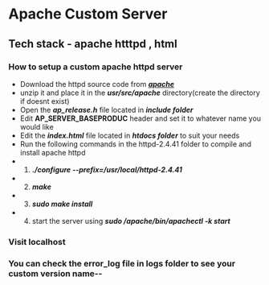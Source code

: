 # Apache Custom Server
## Tech stack - apache htttpd , html

### How to setup a custom apache httpd server

* Download the httpd source code from ***[apache](http://mirrors.estointernet.in/apache//httpd/httpd-2.4.41.tar.gz)***
* unzip it and place it in the ***usr/src/apache*** directory(create the directory if doesnt exist)
* Open the ***ap_release.h*** file located in ***include folder***
* Edit **AP_SERVER_BASEPRODUC** header and set it to whatever name you would like
* Edit the ***index.html*** file located in ***htdocs folder*** to suit your needs
* Run the following commands in the httpd-2.4.41 folder to compile and install apache httpd
* 1) ***./configure --prefix=/usr/local/httpd-2.4.41***
* 2) ***make***
* 3) ***sudo make install***
* 4) start the server using ***sudo /apache/bin/apachectl -k start***

### Visit localhost
### You can check the error_log file in logs folder to see your custom version name--
